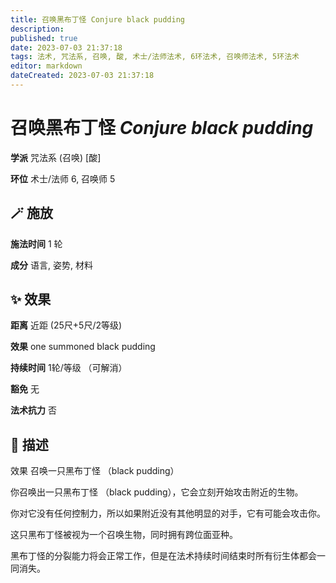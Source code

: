 ```yaml
---
title: 召唤黑布丁怪 Conjure black pudding
description: 
published: true
date: 2023-07-03 21:37:18
tags: 法术, 咒法系, 召唤, 酸, 术士/法师法术, 6环法术, 召唤师法术, 5环法术
editor: markdown
dateCreated: 2023-07-03 21:37:18
---
```


# **召唤黑布丁怪** *Conjure black pudding*

**学派** 咒法系 (召唤) \[酸\] 

**环位** 术士/法师 6, 召唤师 5

## 🪄 施放

**施法时间** 1 轮

**成分** 语言, 姿势, 材料

## ✨ 效果  

**距离** 近距 (25尺+5尺/2等级) 

**效果** one summoned black pudding 

**持续时间** 1轮/等级 （可解消） 

**豁免** 无

**法术抗力** 否

## 📖 描述

效果          召唤一只黑布丁怪 （black pudding）

你召唤出一只黑布丁怪 （black pudding），它会立刻开始攻击附近的生物。

你对它没有任何控制力，所以如果附近没有其他明显的对手，它有可能会攻击你。

这只黑布丁怪被视为一个召唤生物，同时拥有跨位面亚种。

黑布丁怪的分裂能力将会正常工作，但是在法术持续时间结束时所有衍生体都会一同消失。
    